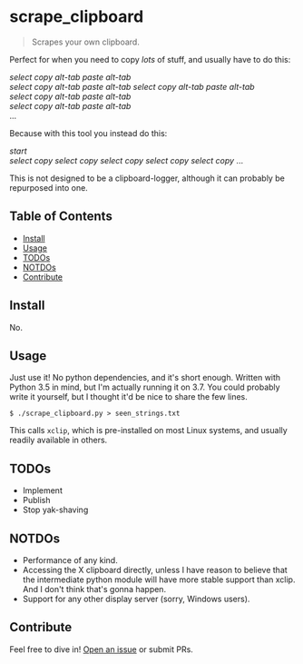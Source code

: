 # scrape_clipboard

> Scrapes your own clipboard.

Perfect for when you need to copy *lots* of stuff, and usually have to do this:

*select* *copy* *alt-tab* *paste* *alt-tab*  
*select* *copy* *alt-tab* *paste* *alt-tab*
*select* *copy* *alt-tab* *paste* *alt-tab*  
*select* *copy* *alt-tab* *paste* *alt-tab*  
*select* *copy* *alt-tab* *paste* *alt-tab*  
...

Because with this tool you instead do this:

*start*  
*select* *copy* *select* *copy* *select* *copy* *select* *copy* *select* *copy* ...

This is not designed to be a clipboard-logger,
although it can probably be repurposed into one.

## Table of Contents

- [Install](#install)
- [Usage](#usage)
- [TODOs](#todos)
- [NOTDOs](#notdos)
- [Contribute](#contribute)

## Install

No.

## Usage

Just use it!  No python dependencies, and it's short enough.
Written with Python 3.5 in mind, but I'm actually running it on 3.7.
You could probably write it yourself, but I thought
it'd be nice to share the few lines.

```
$ ./scrape_clipboard.py > seen_strings.txt
```

This calls `xclip`, which is pre-installed on most Linux systems,
and usually readily available in others.

## TODOs

* Implement
* Publish
* Stop yak-shaving

## NOTDOs

* Performance of any kind.
* Accessing the X clipboard directly, unless I have reason to believe that the intermediate python module will have more stable support than xclip.  And I don't think that's gonna happen.
* Support for any other display server (sorry, Windows users).

## Contribute

Feel free to dive in! [Open an issue](https://github.com/BenWiederhake/scrape_clipboard/issues/new) or submit PRs.
